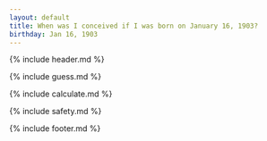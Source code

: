 ```yaml
---
layout: default
title: When was I conceived if I was born on January 16, 1903?
birthday: Jan 16, 1903
---
```


{% include header.md %}

{% include guess.md %}

{% include calculate.md %}

{% include safety.md %}

{% include footer.md %}



